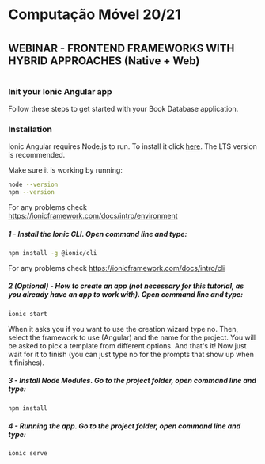 # Computação Móvel 20/21
#
## WEBINAR - FRONTEND FRAMEWORKS WITH HYBRID APPROACHES (Native + Web)
#
### Init your Ionic Angular app
Follow these steps to get started with your Book Database application.
### Installation
Ionic Angular requires Node.js to run. To install it click [here](https://nodejs.org/en/). The LTS version is recommended.

Make sure it is working by running:
```sh
node --version
npm --version
```

For any problems check https://ionicframework.com/docs/intro/environment

##### 1 - Install the Ionic CLI. Open command line and type:

```sh
npm install -g @ionic/cli

```

For any problems check https://ionicframework.com/docs/intro/cli


##### 2 (Optional) - How to create an app (not necessary for this tutorial, as you already have an app to work with). Open command line and type:

```sh
ionic start

```

When it asks you if you want to use the creation wizard type no. Then, select the framework to use (Angular) and the name for the project. You will be asked to pick a template from different options. And that's it! Now just wait for it to finish (you can just type no for the prompts that show up when it finishes).

##### 3 - Install Node Modules. Go to the project folder, open command line and type:

```sh
npm install

```

##### 4 - Running the app. Go to the project folder, open command line and type:

```sh
ionic serve

```

